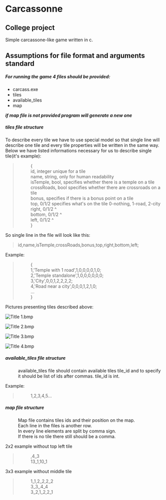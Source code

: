 # Carcassonne
## College project
Simple carcassone-like game written in c.

## Assumptions for file format and arguments standard


##### For running the game 4 files should be provided:
- carcass.exe 
- tiles 
- available_tiles 
- map

**_if map file is not provided program will generate a new one_**

##### tiles file structure 

To describe every tile we have to use special model so that single line will describe one tile and every tile properties will be written in the same way. Below we have listed informations necessary for us to describe single tile(it's example):
> <dd>{ </dd>
> <dd>id, integer unique for a tile</dd>
> <dd>name, string, only for human readability</dd>
> <dd>isTemple, bool, specifies whether there is a temple on a tile </dd>
> <dd>crossRoads, bool specifies whether there are crossroads on a tile </dd>
> <dd>bonus, specifies if there is a bonus point on a tile </dd>
> <dd>top, 0/1/2      specifies what's on the tile 0-nothing, 1-road, 2-city </dd>
> <dd>right, 0/1/2	^ </dd>
> <dd>bottom, 0/1/2	^ </dd>
> <dd>left, 0/1/2		^ </dd>
> <dd> } </dd>

So single line in the file will look like this:
>id,name,isTemple,crossRoads,bonus,top,right,bottom,left;

Example:
> <dd> { </dd>
> <dd>	1,'Temple with 1 road',1,0,0,0,0,1,0; </dd>
> <dd>	2,'Temple standalone',1,0,0,0,0,0,0; </dd>
> <dd>	3,'City',0,0,1,2,2,2,2; </dd>
> <dd>	4,'Road near a city',0,0,0,1,2,1,0; </dd>
> <dd>	... </dd>
> <dd> } </dd>

Pictures presenting tiles described above: 
<dd> </dd>

![Title 1.bmp](https://github.com/wutproggroup/carcassonne/blob/master/resources/tiles/1.bmp)

<dd> </dd>

![Title 2.bmp](https://github.com/wutproggroup/carcassonne/blob/master/resources/tiles/2.bmp)

<dd> </dd>

![Title 3.bmp](https://github.com/wutproggroup/carcassonne/blob/master/resources/tiles/3.bmp)

<dd> </dd>

![Title 4.bmp](https://github.com/wutproggroup/carcassonne/blob/master/resources/tiles/4.bmp)

<dd> </dd>

##### available_tiles file structure

<dd> available_tiles file should contain available tiles  tile_id and to specify </dd>
<dd> it should be list of ids after commas. tile_id is int. </dd>

Example:
> <dd> 1,2,3,4,5... </dd>

##### map file structure

<dd> Map file contains tiles ids and their position on the map. </dd>
<dd> Each line in the files is another row. </dd>
<dd> In every line elements are split by comma sign. </dd>
<dd> If there is no tile there still should be a comma. </dd>


2x2 example without top left tile
> <dd> ,4_3 </dd>
> <dd> 13_1,10_1 </dd>

3x3 example without middle tile
> <dd> 1_1,2_2,2_2 </dd>
> <dd> 3_3,,4_4 </dd>
> <dd> 3_2,1_2,2_1 </dd>
